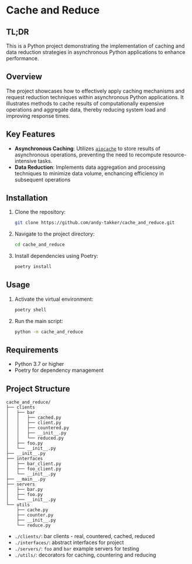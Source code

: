 # Cache and Reduce

## TL;DR

This is a Python project demonstrating the implementation of
caching and data reduction strategies in asynchronous Python
applications to enhance performance.

## Overview

The project showcases how to effectively apply caching
mechanisms and request reduction techniques within asynchronous
Python applications. It illustrates methods to cache results
of computationally expensive operations and aggregate data,
thereby reducing system load and improving response times.

## Key Features

- **Asynchronous Caching**: Utilizes [`aiocache`](https://github.com/aio-libs/aiocache) to store results of asynchronous operations, preventing the need to recompute resource-intensive tasks.
- **Data Reduction**: Implements data aggregation and processing techniques to minimize data volume, enchancing efficiency in subsequent operations

## Installation

1. Clone the repository:

   ```bash
   git clone https://github.com/andy-takker/cache_and_reduce.git
   ```

2. Navigate to the project directory:

   ```bash
   cd cache_and_reduce
   ```

3. Install dependencies using Poetry:

   ```bash
   poetry install
   ```

## Usage

1. Activate the virtual environment:

   ```bash
   poetry shell
   ```

2. Run the main script:

   ```bash
   python -m cache_and_reduce
   ```

## Requirements

- Python 3.7 or higher
- Poetry for dependency management

## Project Structure

```
cache_and_reduce/
├── clients
│   ├── bar
│   │   ├── cached.py
│   │   ├── client.py
│   │   ├── countered.py
│   │   ├── __init__.py
│   │   └── reduced.py
│   ├── foo.py
│   └── __init__.py
├── __init__.py
├── interfaces
│   ├── bar_client.py
│   ├── foo_client.py
│   └── __init__.py
├── __main__.py
├── servers
│   ├── bar.py
│   ├── foo.py
│   └── __init__.py
└── utils
    ├── cache.py
    ├── counter.py
    ├── __init__.py
    └── reduce.py
```

- `./clients/`: bar clients - real, countered, cached, reduced
- `./interfaces/`: abstract interfaces for project
- `./servers/`: `foo` and `bar` example servers for testing
- `./utils/`: decorators for caching, countering and reducing

